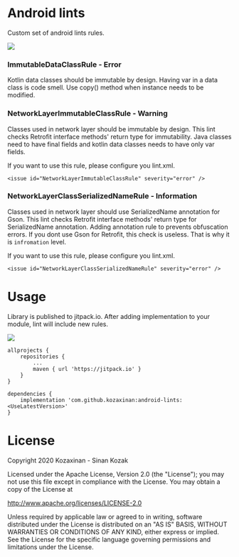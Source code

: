 # Android lints
Custom set of android lints rules.

[![](https://jitpack.io/v/kozaxinan/android-lints.svg)](https://jitpack.io/#kozaxinan/android-lints)

### ImmutableDataClassRule - Error
Kotlin data classes should be immutable by design. Having var in a data class is code smell. Use copy() method when instance needs to be modified.

### NetworkLayerImmutableClassRule - Warning
Classes used in network layer should be immutable by design. This lint checks Retrofit interface methods' return type for immutability. Java classes need to have final fields and kotlin data classes needs to have only var fields.

If you want to use this rule, please configure you lint.xml.
```
<issue id="NetworkLayerImmutableClassRule" severity="error" />
```

### NetworkLayerClassSerializedNameRule - Information
Classes used in network layer should use SerializedName annotation for Gson. This lint checks Retrofit interface methods' return type for SerializedName annotation. Adding annotation rule to prevents obfuscation errors. If you dont use Gson for Retrofit, this check is useless. That is why it is `infromation` level. 

If you want to use this rule, please configure you lint.xml. 
```
<issue id="NetworkLayerClassSerializedNameRule" severity="error" />
```

# Usage
Library is published to jitpack.io. After adding implementation to your module, lint will include new rules. 

[![](https://jitpack.io/v/kozaxinan/android-lints.svg)](https://jitpack.io/#kozaxinan/android-lints)

```
allprojects {
    repositories {
        ...
        maven { url 'https://jitpack.io' }
    }
}

dependencies {
    implementation 'com.github.kozaxinan:android-lints:<UseLatestVersion>'
}
```

# License

Copyright 2020 Kozaxinan - Sinan Kozak

Licensed under the Apache License, Version 2.0 (the "License");
you may not use this file except in compliance with the License.
You may obtain a copy of the License at

   http://www.apache.org/licenses/LICENSE-2.0

Unless required by applicable law or agreed to in writing, software
distributed under the License is distributed on an "AS IS" BASIS,
WITHOUT WARRANTIES OR CONDITIONS OF ANY KIND, either express or implied.
See the License for the specific language governing permissions and
limitations under the License.
